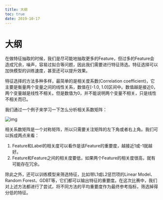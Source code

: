 ```yaml
---
title: 大纲
toc: true
date: 2019-10-17
---
```

# 大纲



在做特征抽取的时候，我们是尽可能地抽取更多的Feature，但过多的Feature会造成冗余，噪声，容易过拟合等问题，因此我们需要进行特征筛选。特征选择可以加快模型的训练速度，甚至还可以提升效果。

特征选择的方法多种多样，最简单的是相关度系数(Correlation coefficient)，它主要是衡量两个变量之间的线性关系，数值在[-1.0, 1.0]区间中。数值越是接近0，两个变量越是线性不相关。但是数值为0，并不能说明两个变量不相关，只是线性不相关而已。

我们通过一个例子来学习一下怎么分析相关系数矩阵：

![img](http://mmbiz.qpic.cn/mmbiz_jpg/bicdMLzImlibR1JbulZec5CkJfqq8bykSXRChpZLlEWAvSFgkh3rRf9S6sDxjdukL9Iaiapbvt8W6ax9dpiaVubJ6Q/640?tp=webp&wxfrom=5&wx_lazy=1&wx_co=1)

相关系数矩阵是一个对称矩阵，所以只需要关注矩阵的左下角或者右上角。我们可以拆成两点来看：

1. Feature和Label的相关度可以看作是该Feature的重要度，越接近1或-1就越好。
2. Feature和Feature之间的相关度要低，如果两个Feature的相关度很高，就有可能存在冗余。

除此之外，还可以训练模型来筛选特征，比如带L1或L2惩罚项的Linear Model、Random Forest、GDBT等，它们都可以输出特征的重要度。在这次比赛中，我们对上述方法都进行了尝试，将不同方法的平均重要度作为最终参考指标，筛选掉得分低的特征。
